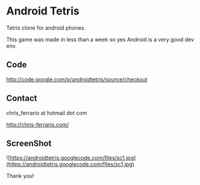 # Android Tetris #

Tetris clone for android phones.

This game was made in less than a week so yes Android is a very good dev env.

## Code ##

http://code.google.com/p/androidtetris/source/checkout

## Contact ##

chris\_ferrario at hotmail dot com

http://chris-ferrario.com/

## ScreenShot ##

![https://androidtetris.googlecode.com/files/sc1.jpg](https://androidtetris.googlecode.com/files/sc1.jpg)

Thank you!